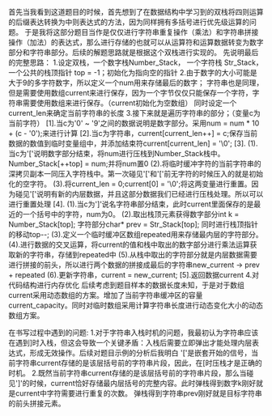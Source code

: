 首先当我看到这道题目的时候，首先想到了在数据结构中学习到的双栈将四则运算的后缀表达转换为中则表达式的方法，因为同样拥有多括号进行优先级运算的问题。
于是我将这部分题目当作是仅仅进行字符串重复操作​（乘法）和字符串拼接操作​（加法）的表达式，那么进行存储的也就可以从运算符和运算数据转变为数字部分和字符串部分。后续的解题思路就是根据这个双栈进行实现的。
先说明最后的完整思路：
	1.设定双栈，一个数字栈Number_Stack， 一个字符栈 Str_Stack， 一个公共的栈顶指针 top = -1；初始化为指向空的指针
	2.由于数字的大小可能是大于9的多字符数字，所以定义一个num用来存储最后的数字；
字符串也是同理，但是需要使用数组current来进行保存，因为一个字节仅仅只能保存一个字符，字符串需要使用数组来进行保存。（current初始化为空数组）
同时设定一个current_len来确定当前字符串的长度
	3.接下来就是遍历字符串的部分；（变量c为当前字符）
		[1].当c为'0' ~ '9'之间的数据说明是数字部分。采用num = num * 10 + (c - '0');来进行计算
		[2].当c为字符串，current[current_len++] = c;保存当前数据的数值到临时变量组中，并添加结束符current[current_len] = '\0';
		[3]. (1).当c为'['说明数字部分结束，将num进行压栈到Number_Stack栈中。Number_Stack[++top] = num;并将num置0
			 (2).将临时缓冲字符的当前字符串的深拷贝副本一同压入字符栈中。第一次碰见'['和'['前无字符的时候压入的就是初始化的空字符。
			 (3).将current_len = 0;current[0] = '\0';将这两变量进行重置。因为碰见'['说明有新的内层数据，并且这部分数据我们已经进行压栈处理。所以可以进行重置处理
		[4]. (1).当c为']'说名字符串部分结束，此时current里面保存的是最近的一个括号中的字符，num为0。
			 (2).取出栈顶元素获得数字部分int k = Number_Stack[top]; 字符部分char* prev = Str_Stack[top]; 同时进行栈顶指针的移动top--;
			 (3).定义一个临时缓冲区数组repeated用来存储最内层的字符部分。
			 (4).进行数据的交叉运算，将current的值和栈中取出的数字部分进行乘法运算获取新的字符串，存储到repeated中
			 (5).从栈中取出的字符部分就是内层数据需要进行拼接的前头，所以进行两个数据的拼接成最后的字符串new_current -> prev + repeated
			 (6).更新字符串，current = new_current;
		[5].返回数据current
	4.对代码结构进行内存优化
后续考虑到题目样本的数据长度未知，于是对于数组current采用动态数组的方案。增加了当前字符串缓冲区的容量current_capacity。同时对临时数组采用计算字符串长度进行动态变化大小的动态数组方案。

在书写过程中遇到的问题: 1.对于字符串入栈时机的问题，我最初认为字符串应该在遇到]时入栈，但这会导致一个关键矛盾：​入栈后需要立即弹出才能处理内层表达式，形成无效操作。后续对题目示例的分析后我明白
		'['是嵌套开始的信号，当前字符串current存储的是该层括号前的字符串片段​，因此，​在[时压栈才是正确的时机​。
					2.既然当前字符串current存储的是该层括号前的字符串片段​，那么当碰见']'的时候，current恰好存储最内层括号的完整内容。此时弹栈得到数字k刚好就是current中字符需要进行重复的次数。
		弹栈得到字符串prev刚好就是目标字符串的前头拼接元素。
					